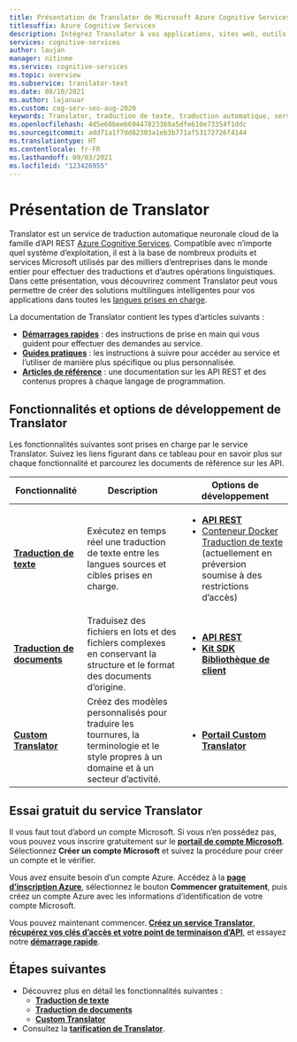 ```yaml
---
title: Présentation de Translator de Microsoft Azure Cognitive Services
titlesuffix: Azure Cognitive Services
description: Intégrez Translator à vos applications, sites web, outils et autres solutions pour offrir une expérience utilisateur multilingue.
services: cognitive-services
author: laujan
manager: nitinme
ms.service: cognitive-services
ms.topic: overview
ms.subservice: translator-text
ms.date: 08/10/2021
ms.author: lajanuar
ms.custom: cog-serv-seo-aug-2020
keywords: Translator, traduction de texte, traduction automatique, service de traduction, Custom Translator
ms.openlocfilehash: 4d5e60beeb69447823369a5dfe610e73354f1ddc
ms.sourcegitcommit: add71a1f7dd82303a1eb3b771af53172726f4144
ms.translationtype: HT
ms.contentlocale: fr-FR
ms.lasthandoff: 09/03/2021
ms.locfileid: "123426955"
---
```

# <a name="what-is-translator"></a>Présentation de Translator

 Translator est un service de traduction automatique neuronale cloud de la famille d’API REST [Azure Cognitive Services](../what-are-cognitive-services.md).  Compatible avec n’importe quel système d’exploitation, il est à la base de nombreux produits et services Microsoft utilisés par des milliers d’entreprises dans le monde entier pour effectuer des traductions et d’autres opérations linguistiques. Dans cette présentation, vous découvrirez comment Translator peut vous permettre de créer des solutions multilingues intelligentes pour vos applications dans toutes les [langues prises en charge](./language-support.md).

La documentation de Translator contient les types d’articles suivants :

* [**Démarrages rapides**](quickstart-translator.md) : des instructions de prise en main qui vous guident pour effectuer des demandes au service.
* [**Guides pratiques**](translator-how-to-signup.md) : les instructions à suivre pour accéder au service et l’utiliser de manière plus spécifique ou plus personnalisée.
* [**Articles de référence**](reference/v3-0-reference.md) : une documentation sur les API REST et des contenus propres à chaque langage de programmation.

## <a name="translator-features-and-development-options"></a>Fonctionnalités et options de développement de Translator

Les fonctionnalités suivantes sont prises en charge par le service Translator. Suivez les liens figurant dans ce tableau pour en savoir plus sur chaque fonctionnalité et parcourez les documents de référence sur les API.

| Fonctionnalité | Description | Options de développement |
|----------|-------------|--------------------------|
| [**Traduction de texte**](text-translation-overview.md) | Exécutez en temps réel une traduction de texte entre les langues sources et cibles prises en charge. | <ul><li>[**API REST**](reference/rest-api-guide.md) </li><li>[Conteneur Docker Traduction de texte](containers/translator-how-to-install-container.md) (actuellement en préversion soumise à des restrictions d’accès)</li></ul> |
| [**Traduction de documents**](document-translation/overview.md) | Traduisez des fichiers en lots et des fichiers complexes en conservant la structure et le format des documents d’origine. | <ul><li>[**API REST**](document-translation/reference/rest-api-guide.md)</li><li>[**Kit SDK Bibliothèque de client**](document-translation/client-sdks.md)</li></ul> |
| [**Custom Translator**](custom-translator/overview.md) | Créez des modèles personnalisés pour traduire les tournures, la terminologie et le style propres à un domaine et à un secteur d’activité. | <ul><li>[**Portail Custom Translator**](https://portal.customtranslator.azure.ai/)</li></ul> |

## <a name="try-the-translator-service-for-free"></a>Essai gratuit du service Translator

Il vous faut tout d’abord un compte Microsoft. Si vous n’en possédez pas, vous pouvez vous inscrire gratuitement sur le [**portail de compte Microsoft**](https://account.microsoft.com/account).  Sélectionnez **Créer un compte Microsoft** et suivez la procédure pour créer un compte et le vérifier.

Vous avez ensuite besoin d’un compte Azure. Accédez à la [**page d’inscription Azure**](https://azure.microsoft.com/free/ai/), sélectionnez le bouton **Commencer gratuitement**, puis créez un compte Azure avec les informations d’identification de votre compte Microsoft.

Vous pouvez maintenant commencer. [**Créez un service Translator**](translator-how-to-signup.md "Accédez au portail Azure."), [**récupérez vos clés d’accès et votre point de terminaison d’API**](translator-how-to-signup.md#authentication-keys-and-endpoint-url "Une URL de point de terminaison et une clé en lecture seule sont requises pour l’authentification."), et essayez notre [**démarrage rapide**](quickstart-translator.md "Découvrez comment utiliser Translator avec REST.").

## <a name="next-steps"></a>Étapes suivantes

* Découvrez plus en détail les fonctionnalités suivantes :
  * [**Traduction de texte**](text-translation-overview.md)
  * [**Traduction de documents**](document-translation/overview.md)
  * [**Custom Translator**](custom-translator/overview.md)
* Consultez la [**tarification de Translator**](https://azure.microsoft.com/pricing/details/cognitive-services/translator-text-api/).
